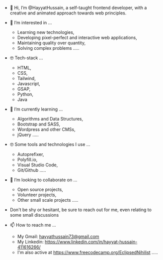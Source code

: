 - 👋 Hi, I’m @HayyatHussain, a self-taught frontend developer, with a creative and animated approach towards web principles.

- 👀 I’m interested in ...
  - Learning new technologies,
  - Developing pixel-perfect and interactive web applications,
  - Maintaining quality over quantity,
  - Solving complex problems .....

- 🤓 Tech-stack ...
  - HTML,
  - CSS,
  - Tailwind,
  - Javascript,
  - GSAP,
  - Python,
  - Java

- 🌱 I’m currently learning ...
  - Algorithms and Data Structures,
  - Bootstrap and SASS,
  - Wordpress and other CMSs,
  - jQuery .....

- 🤓 Some tools and technologies I use ...
  - Autoprefixer,
  - Polyfill.io,
  - Visual Studio Code,
  - Git/Github .....

- 💞️ I’m looking to collaborate on ...
  - Open source projects,
  - Volunteer projects,
  - Other small scale projects .....

- Don't be shy or hesitant, be sure to reach out for me, even relating to some small discussions

- 📫 How to reach me ...
  - My Gmail: hayyathussain73@gmail.com
  - My Linkedin: https://www.linkedin.com/in/hayyat-hussain-411616266/
  - I'm also active at https://www.freecodecamp.org/EclipsedNihilist .....
 
  
<!---
HayyatHussain/HayyatHussain is a ✨ special ✨ repository because its `README.md` (this file) appears on your GitHub profile.
You can click the Preview link to take a look at your changes.
--->
